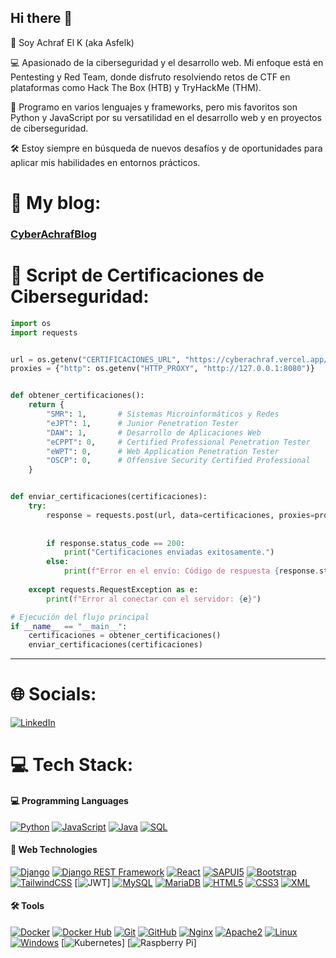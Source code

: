 ## Hi there 👋

👋 Soy Achraf El K (aka Asfelk)

💻 Apasionado de la ciberseguridad y el desarrollo web. Mi enfoque está en Pentesting y Red Team, donde disfruto resolviendo retos de CTF en plataformas como Hack The Box (HTB) y TryHackMe (THM).

🔧 Programo en varios lenguajes y frameworks, pero mis favoritos son Python y JavaScript por su versatilidad en el desarrollo web y en proyectos de ciberseguridad.

🛠️ Estoy siempre en búsqueda de nuevos desafíos y de oportunidades para aplicar mis habilidades en entornos prácticos.


# 👀 My blog: 

### [CyberAchrafBlog](https://cyberachraf.vercel.app/)

# 🔐 Script de Certificaciones de Ciberseguridad:

```python
import os
import requests


url = os.getenv("CERTIFICACIONES_URL", "https://cyberachraf.vercel.app/")
proxies = {"http": os.getenv("HTTP_PROXY", "http://127.0.0.1:8080")}


def obtener_certificaciones():
    return {
        "SMR": 1,       # Sistemas Microinformáticos y Redes
        "eJPT": 1,      # Junior Penetration Tester
        "DAW": 1,       # Desarrollo de Aplicaciones Web
        "eCPPT": 0,     # Certified Professional Penetration Tester
        "eWPT": 0,      # Web Application Penetration Tester
        "OSCP": 0,      # Offensive Security Certified Professional
    }


def enviar_certificaciones(certificaciones):
    try:
        response = requests.post(url, data=certificaciones, proxies=proxies)
        
        
        if response.status_code == 200:
            print("Certificaciones enviadas exitosamente.")
        else:
            print(f"Error en el envío: Código de respuesta {response.status_code}")
    
    except requests.RequestException as e:
        print(f"Error al conectar con el servidor: {e}")

# Ejecución del flujo principal
if __name__ == "__main__":
    certificaciones = obtener_certificaciones()
    enviar_certificaciones(certificaciones)


``` 
---

# 🌐 Socials:
[![LinkedIn](https://img.shields.io/badge/LinkedIn-%230077B5.svg?logo=linkedin&logoColor=white)](https://linkedin.com/in/achrafelkadrani) 

# 💻 Tech Stack:

#### 💻 Programming Languages

[![Python](https://img.shields.io/badge/Python-yellow?style=for-the-badge&logo=python&logoColor=white&labelColor=101010)]()
[![JavaScript](https://img.shields.io/badge/JavaScript-F7DF1E?style=for-the-badge&logo=javascript&logoColor=F7DF1E&labelColor=101010)](https://developer.mozilla.org/en-US/docs/Web/JavaScript)
[![Java](https://img.shields.io/badge/Java-007396?style=for-the-badge&logo=java&logoColor=white&labelColor=101010)](https://www.java.com/)
[![SQL](https://img.shields.io/badge/SQL-003B57?style=for-the-badge&logo=sqlite&logoColor=white&labelColor=101010)](https://www.w3schools.com/sql/)


#### 🚀 Web Technologies

[![Django](https://img.shields.io/badge/Django-092E20?style=for-the-badge&logo=django&logoColor=white&labelColor=101010)](https://www.djangoproject.com/)
[![Django REST Framework](https://img.shields.io/badge/Django_REST-092E20?style=for-the-badge&logo=django&logoColor=white&labelColor=101010)](https://www.django-rest-framework.org/)
[![React](https://img.shields.io/badge/React-61DAFB?style=for-the-badge&logo=react&logoColor=61DAFB&labelColor=101010)](https://reactjs.org/)
[![SAPUI5](https://img.shields.io/badge/SAPUI5-005B77?style=for-the-badge&logo=sap&logoColor=white&labelColor=101010)](https://sapui5.hana.ondemand.com/)
[![Bootstrap](https://img.shields.io/badge/Bootstrap-563D7C?style=for-the-badge&logo=bootstrap&logoColor=563D7C&labelColor=101010)](https://getbootstrap.com/)
[![TailwindCSS](https://img.shields.io/badge/Tailwind_CSS-06B6D4?style=for-the-badge&logo=tailwindcss&logoColor=white&labelColor=101010)](https://tailwindcss.com/)
[![JWT](https://img.shields.io/badge/JWT-black?style=for-the-badge&logo=JSON%20web%20tokens)]
[![MySQL](https://img.shields.io/badge/MySQL-4479A1?style=for-the-badge&logo=mysql&logoColor=white&labelColor=101010)]()
[![MariaDB](https://img.shields.io/badge/MariaDB-003545?style=for-the-badge&logo=mariadb&logoColor=white&labelColor=101010)](https://mariadb.org/)
[![HTML5](https://img.shields.io/badge/HTML5-E34F26?style=for-the-badge&logo=html5&logoColor=E34F26&labelColor=101010)](https://html.spec.whatwg.org/)
[![CSS3](https://img.shields.io/badge/CSS3-1572B6?style=for-the-badge&logo=css3&logoColor=1572B6&labelColor=101010)](https://www.w3.org/Style/CSS/Overview.en.html)
[![XML](https://img.shields.io/badge/XML-0072B8?style=for-the-badge&logo=xml&logoColor=white&labelColor=101010)](https://www.w3.org/XML/)


#### 🛠️ Tools

[![Docker](https://img.shields.io/badge/Docker-2496ED?style=for-the-badge&logo=docker&logoColor=2496ED&labelColor=101010)](https://www.docker.com/)
[![Docker Hub](https://img.shields.io/badge/Docker_Hub-2496ED?style=for-the-badge&logo=docker&logoColor=white&labelColor=101010)](https://hub.docker.com/)
[![Git](https://img.shields.io/badge/Git-F05032?style=for-the-badge&logo=git&logoColor=F05032&labelColor=101010)](https://git-scm.com/)
[![GitHub](https://img.shields.io/badge/GitHub-181717?style=for-the-badge&logo=github&logoColor=white&labelColor=181717)](https://github.com/)
[![Nginx](https://img.shields.io/badge/Nginx-009639?style=for-the-badge&logo=nginx&logoColor=009639&labelColor=101010)](https://www.nginx.com/)
[![Apache2](https://img.shields.io/badge/Apache2-D22128?style=for-the-badge&logo=apache&logoColor=D22128&labelColor=101010)](https://httpd.apache.org/)
[![Linux](https://img.shields.io/badge/Linux-FCC624?style=for-the-badge&logo=linux&logoColor=FCC624&labelColor=101010)](https://www.linux.org/)
[![Windows](https://img.shields.io/badge/Windows-0078D6?style=for-the-badge&logo=windows&logoColor=white&labelColor=101010)](https://www.microsoft.com/windows)
[![Kubernetes](https://img.shields.io/badge/kubernetes-%23326ce5.svg?style=for-the-badge&logo=kubernetes&logoColor=white)] 
[![Raspberry Pi](https://img.shields.io/badge/-RaspberryPi-C51A4A?style=for-the-badge&logo=Raspberry-Pi)]
